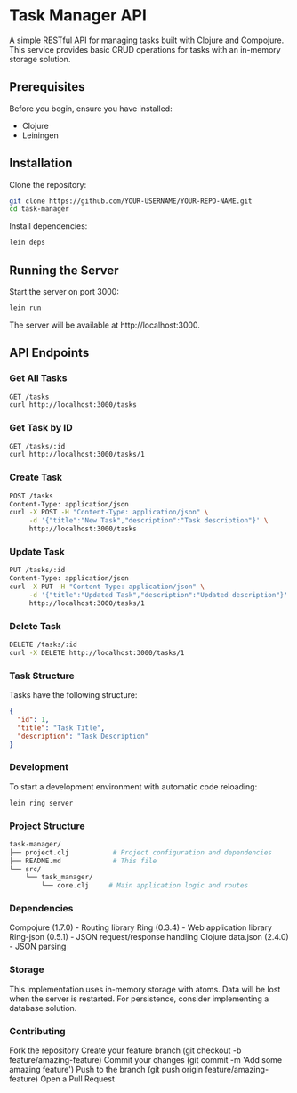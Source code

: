 # Task Manager API

A simple RESTful API for managing tasks built with Clojure and Compojure. This service provides basic CRUD operations for tasks with an in-memory storage solution.

## Prerequisites

Before you begin, ensure you have installed:

- Clojure
- Leiningen

## Installation

Clone the repository:

```bash
git clone https://github.com/YOUR-USERNAME/YOUR-REPO-NAME.git
cd task-manager
```

Install dependencies:

```bash
lein deps
```

## Running the Server
Start the server on port 3000:

```bash
lein run
```

The server will be available at http://localhost:3000.

## API Endpoints

### Get All Tasks
```bash
GET /tasks
curl http://localhost:3000/tasks
```

### Get Task by ID
```bash
GET /tasks/:id
curl http://localhost:3000/tasks/1
```

### Create Task
```bash
POST /tasks
Content-Type: application/json
curl -X POST -H "Content-Type: application/json" \
     -d '{"title":"New Task","description":"Task description"}' \
     http://localhost:3000/tasks
```

### Update Task
```bash
PUT /tasks/:id
Content-Type: application/json
curl -X PUT -H "Content-Type: application/json" \
     -d '{"title":"Updated Task","description":"Updated description"}' \
     http://localhost:3000/tasks/1
```

### Delete Task
```bash
DELETE /tasks/:id
curl -X DELETE http://localhost:3000/tasks/1
```

### Task Structure
Tasks have the following structure:

```json
{
  "id": 1,
  "title": "Task Title",
  "description": "Task Description"
}
```

### Development
To start a development environment with automatic code reloading:

```bash
lein ring server
```

### Project Structure
```bash
task-manager/
├── project.clj           # Project configuration and dependencies
├── README.md             # This file
└── src/
    └── task_manager/
        └── core.clj     # Main application logic and routes
```

### Dependencies
Compojure (1.7.0) - Routing library
Ring (0.3.4) - Web application library
Ring-json (0.5.1) - JSON request/response handling
Clojure data.json (2.4.0) - JSON parsing

### Storage
This implementation uses in-memory storage with atoms. Data will be lost when the server is restarted. For persistence, consider implementing a database solution.

### Contributing
Fork the repository
Create your feature branch (git checkout -b feature/amazing-feature)
Commit your changes (git commit -m 'Add some amazing feature')
Push to the branch (git push origin feature/amazing-feature)
Open a Pull Request

